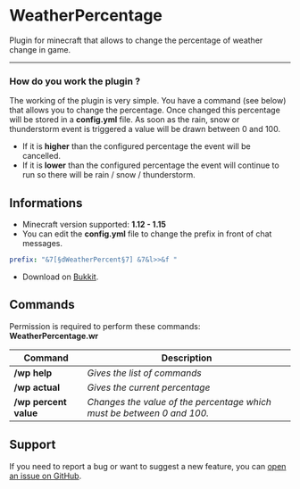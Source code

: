 # WeatherPercentage

Plugin for minecraft that allows to change the percentage of weather change in game.

---

### How do you work the plugin ?
The working of the plugin is very simple. You have a command (see below) that allows you to change the percentage. Once changed this percentage will be stored in a **config.yml** file.
As soon as the rain, snow or thunderstorm event is triggered a value will be drawn between 0 and 100. 
 - If it is **higher** than the configured percentage the event will be cancelled.
 - If it is **lower** than the configured percentage the event will continue to run so there will be rain / snow / thunderstorm.

## Informations

- Minecraft version supported: **1.12 - 1.15**
- You can edit the **config.yml** file to change the prefix in front of chat messages.

```yml
prefix: "&7[§dWeatherPercent§7] &7&l>>&f "
```
- Download on [Bukkit]().

## Commands

Permission is required to perform these commands: **WeatherPercentage.wr**

Command | Description 
--- | --- 
**/wp help** | *Gives the list of commands* 
**/wp actual** | *Gives the current percentage* 
**/wp percent value** | *Changes the value of the percentage which must be between 0 and 100.* 

## Support

If you need to report a bug or want to suggest a new feature, you can [open an issue on GitHub](https://github.com/Eowalim/WeatherPercentage/issues/new/choose).
